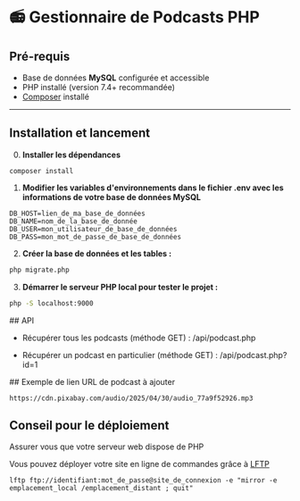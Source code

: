 # 📻 Gestionnaire de Podcasts PHP

## Pré-requis

- Base de données **MySQL** configurée et accessible
- PHP installé (version 7.4+ recommandée)
- [Composer](https://getcomposer.org/) installé

---

## Installation et lancement

0. **Installer les dépendances**
```
composer install
```

1. **Modifier les variables d'environnements dans le fichier .env avec les informations de votre base de données MySQL**
```
DB_HOST=lien_de_ma_base_de_données
DB_NAME=nom_de_la_base_de_donnée
DB_USER=mon_utilisateur_de_base_de_données
DB_PASS=mon_mot_de_passe_de_base_de_données
```

2. **Créer la base de données et les tables :**

```bash
php migrate.php
```

3. **Démarrer le serveur PHP local pour tester le projet :**

```bash
php -S localhost:9000
```

## API

- Récupérer tous les podcasts (méthode GET) :
/api/podcast.php

- Récupérer un podcast en particulier (méthode GET) :
/api/podcast.php?id=1

## Exemple de lien URL de podcast à ajouter
```
https://cdn.pixabay.com/audio/2025/04/30/audio_77a9f52926.mp3
```

## Conseil pour le déploiement

Assurer vous que votre serveur web dispose de PHP

Vous pouvez déployer votre site en ligne de commandes grâce à [LFTP](https://doc.ubuntu-fr.org/lftp)
```
lftp ftp://identifiant:mot_de_passe@site_de_connexion -e "mirror -e emplacement_local /emplacement_distant ; quit"
```